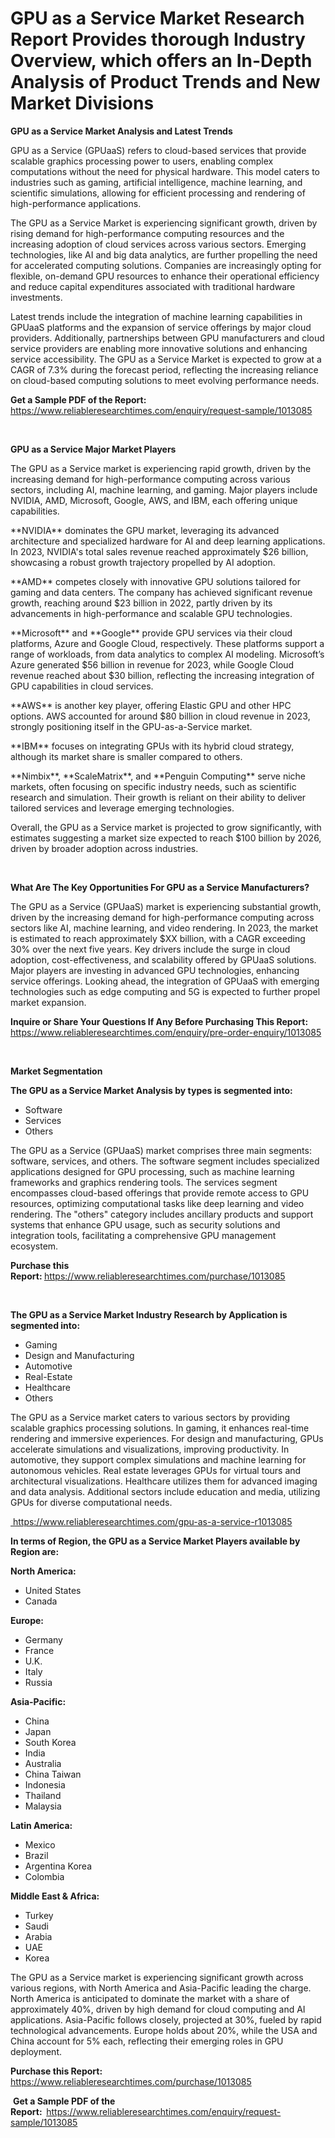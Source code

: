 <p><h1>GPU as a Service Market Research Report Provides thorough Industry Overview, which offers an In-Depth Analysis of Product Trends and New Market Divisions</h1></p><p><strong>GPU as a Service Market Analysis and Latest Trends</strong></p>
<p><p>GPU as a Service (GPUaaS) refers to cloud-based services that provide scalable graphics processing power to users, enabling complex computations without the need for physical hardware. This model caters to industries such as gaming, artificial intelligence, machine learning, and scientific simulations, allowing for efficient processing and rendering of high-performance applications.</p><p>The GPU as a Service Market is experiencing significant growth, driven by rising demand for high-performance computing resources and the increasing adoption of cloud services across various sectors. Emerging technologies, like AI and big data analytics, are further propelling the need for accelerated computing solutions. Companies are increasingly opting for flexible, on-demand GPU resources to enhance their operational efficiency and reduce capital expenditures associated with traditional hardware investments.</p><p>Latest trends include the integration of machine learning capabilities in GPUaaS platforms and the expansion of service offerings by major cloud providers. Additionally, partnerships between GPU manufacturers and cloud service providers are enabling more innovative solutions and enhancing service accessibility. The GPU as a Service Market is expected to grow at a CAGR of 7.3% during the forecast period, reflecting the increasing reliance on cloud-based computing solutions to meet evolving performance needs.</p></p>
<p><strong>Get a Sample PDF of the Report:&nbsp;</strong> <a href="https://www.reliableresearchtimes.com/enquiry/request-sample/1013085?utm_campaign=3357&utm_medium=2&utm_source=Github&utm_content=ia&utm_term=16042025&utm_id=gpu-as-a-service">https://www.reliableresearchtimes.com/enquiry/request-sample/1013085</a></p>
<p>&nbsp;</p>
<p><strong>GPU as a Service Major Market Players</strong></p>
<p><p>The GPU as a Service market is experiencing rapid growth, driven by the increasing demand for high-performance computing across various sectors, including AI, machine learning, and gaming. Major players include NVIDIA, AMD, Microsoft, Google, AWS, and IBM, each offering unique capabilities.</p><p>**NVIDIA** dominates the GPU market, leveraging its advanced architecture and specialized hardware for AI and deep learning applications. In 2023, NVIDIA's total sales revenue reached approximately $26 billion, showcasing a robust growth trajectory propelled by AI adoption.</p><p>**AMD** competes closely with innovative GPU solutions tailored for gaming and data centers. The company has achieved significant revenue growth, reaching around $23 billion in 2022, partly driven by its advancements in high-performance and scalable GPU technologies.</p><p>**Microsoft** and **Google** provide GPU services via their cloud platforms, Azure and Google Cloud, respectively. These platforms support a range of workloads, from data analytics to complex AI modeling. Microsoft’s Azure generated $56 billion in revenue for 2023, while Google Cloud revenue reached about $30 billion, reflecting the increasing integration of GPU capabilities in cloud services.</p><p>**AWS** is another key player, offering Elastic GPU and other HPC options. AWS accounted for around $80 billion in cloud revenue in 2023, strongly positioning itself in the GPU-as-a-Service market.</p><p>**IBM** focuses on integrating GPUs with its hybrid cloud strategy, although its market share is smaller compared to others.</p><p>**Nimbix**, **ScaleMatrix**, and **Penguin Computing** serve niche markets, often focusing on specific industry needs, such as scientific research and simulation. Their growth is reliant on their ability to deliver tailored services and leverage emerging technologies.</p><p>Overall, the GPU as a Service market is projected to grow significantly, with estimates suggesting a market size expected to reach $100 billion by 2026, driven by broader adoption across industries.</p></p>
<p>&nbsp;</p>
<p><strong>What Are The Key Opportunities For GPU as a Service Manufacturers?</strong></p>
<p><p>The GPU as a Service (GPUaaS) market is experiencing substantial growth, driven by the increasing demand for high-performance computing across sectors like AI, machine learning, and video rendering. In 2023, the market is estimated to reach approximately $XX billion, with a CAGR exceeding 30% over the next five years. Key drivers include the surge in cloud adoption, cost-effectiveness, and scalability offered by GPUaaS solutions. Major players are investing in advanced GPU technologies, enhancing service offerings. Looking ahead, the integration of GPUaaS with emerging technologies such as edge computing and 5G is expected to further propel market expansion.</p></p>
<p><strong>Inquire or Share Your Questions If Any Before Purchasing This Report:</strong> <a href="https://www.reliableresearchtimes.com/enquiry/pre-order-enquiry/1013085?utm_campaign=3357&utm_medium=2&utm_source=Github&utm_content=ia&utm_term=16042025&utm_id=gpu-as-a-service">https://www.reliableresearchtimes.com/enquiry/pre-order-enquiry/1013085</a></p>
<p>&nbsp;</p>
<p><strong>Market Segmentation</strong></p>
<p><strong>The GPU as a Service Market Analysis by types is segmented into:</strong></p>
<p><ul><li>Software</li><li>Services</li><li>Others</li></ul></p>
<p><p>The GPU as a Service (GPUaaS) market comprises three main segments: software, services, and others. The software segment includes specialized applications designed for GPU processing, such as machine learning frameworks and graphics rendering tools. The services segment encompasses cloud-based offerings that provide remote access to GPU resources, optimizing computational tasks like deep learning and video rendering. The "others" category includes ancillary products and support systems that enhance GPU usage, such as security solutions and integration tools, facilitating a comprehensive GPU management ecosystem.</p></p>
<p><strong>Purchase this Report:&nbsp;</strong><a href="https://www.reliableresearchtimes.com/purchase/1013085?utm_campaign=3357&utm_medium=2&utm_source=Github&utm_content=ia&utm_term=16042025&utm_id=gpu-as-a-service">https://www.reliableresearchtimes.com/purchase/1013085</a></p>
<p>&nbsp;</p>
<p><strong>The GPU as a Service Market Industry Research by Application is segmented into:</strong></p>
<p><ul><li>Gaming</li><li>Design and Manufacturing</li><li>Automotive</li><li>Real-Estate</li><li>Healthcare</li><li>Others</li></ul></p>
<p><p>The GPU as a Service market caters to various sectors by providing scalable graphics processing solutions. In gaming, it enhances real-time rendering and immersive experiences. For design and manufacturing, GPUs accelerate simulations and visualizations, improving productivity. In automotive, they support complex simulations and machine learning for autonomous vehicles. Real estate leverages GPUs for virtual tours and architectural visualizations. Healthcare utilizes them for advanced imaging and data analysis. Additional sectors include education and media, utilizing GPUs for diverse computational needs.</p></p>
<p><a href="https://www.reliableresearchtimes.com/gpu-as-a-service-r1013085?utm_campaign=3357&utm_medium=2&utm_source=Github&utm_content=ia&utm_term=16042025&utm_id=gpu-as-a-service">&nbsp;https://www.reliableresearchtimes.com/gpu-as-a-service-r1013085</a></p>
<p><strong>In terms of Region, the GPU as a Service Market Players available by Region are:</strong></p>
<p>
    <p> <strong> North America: </strong>
        <ul>
            <li>United States</li>
            <li>Canada</li>
        </ul>
        </p> 
    <p> <strong> Europe: </strong>
        <ul>
            <li>Germany</li>
            <li>France</li>
            <li>U.K.</li>
            <li>Italy</li>
            <li>Russia</li>
        </ul>
        </p> 
    <p> <strong> Asia-Pacific: </strong>
        <ul>
            <li>China</li>
            <li>Japan</li>
            <li>South Korea</li>
            <li>India</li>
            <li>Australia</li>
            <li>China Taiwan</li>
            <li>Indonesia</li>
            <li>Thailand</li>
            <li>Malaysia</li>
        </ul>
        </p> 
    <p> <strong> Latin America: </strong>
        <ul>
            <li>Mexico</li>
            <li>Brazil</li>
            <li>Argentina Korea</li>
            <li>Colombia</li>
        </ul>
        </p> 
    <p> <strong> Middle East & Africa: </strong>
        <ul>
            <li>Turkey</li>
            <li>Saudi</li>
            <li>Arabia</li>
            <li>UAE</li>
            <li>Korea</li>
        </ul>
    </p>
    </p>
<p><p>The GPU as a Service market is experiencing significant growth across various regions, with North America and Asia-Pacific leading the charge. North America is anticipated to dominate the market with a share of approximately 40%, driven by high demand for cloud computing and AI applications. Asia-Pacific follows closely, projected at 30%, fueled by rapid technological advancements. Europe holds about 20%, while the USA and China account for 5% each, reflecting their emerging roles in GPU deployment.</p></p>
<p><strong>Purchase this Report: </strong><a href="https://www.reliableresearchtimes.com/purchase/1013085?utm_campaign=3357&utm_medium=2&utm_source=Github&utm_content=ia&utm_term=16042025&utm_id=gpu-as-a-service">https://www.reliableresearchtimes.com/purchase/1013085</a></p>
<p>&nbsp;<strong>Get a Sample PDF of the Report:&nbsp;&nbsp;</strong><a href="https://www.reliableresearchtimes.com/enquiry/request-sample/1013085?utm_campaign=3357&utm_medium=2&utm_source=Github&utm_content=ia&utm_term=16042025&utm_id=gpu-as-a-service">https://www.reliableresearchtimes.com/enquiry/request-sample/1013085</a></p>
<p><strong></strong></p>
<p><p></p><p></p><p></p></p>